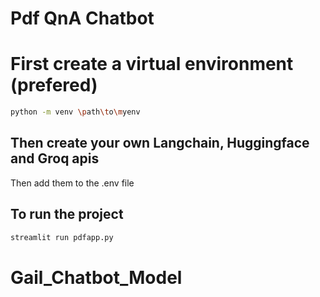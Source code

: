 # Pdf QnA Chatbot

# First create a virtual environment (prefered)
```bash
python -m venv \path\to\myenv
```

## Then create your own Langchain, Huggingface and Groq apis

Then add them to the .env file

## To run the project
```bash
streamlit run pdfapp.py
```
# Gail_Chatbot_Model
